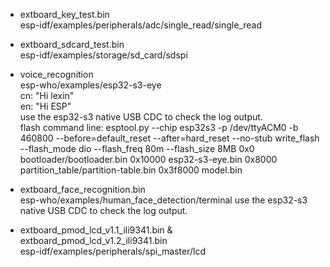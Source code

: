 - extboard_key_test.bin  
esp-idf/examples/peripherals/adc/single_read/single_read

- extboard_sdcard_test.bin  
esp-idf/examples/storage/sd_card/sdspi

- voice_recognition  
esp-who/examples/esp32-s3-eye  
cn: "Hi lexin"  
en: "Hi ESP"  
use the esp32-s3 native USB CDC to check the log output.  
flash command line: esptool.py --chip esp32s3 -p /dev/ttyACM0 -b 460800 --before=default_reset --after=hard_reset --no-stub write_flash --flash_mode dio --flash_freq 80m --flash_size 8MB 0x0 bootloader/bootloader.bin 0x10000 esp32-s3-eye.bin 0x8000 partition_table/partition-table.bin 0x3f8000 model.bin

- extboard_face_recognition.bin  
esp-who/examples/human_face_detection/terminal
use the esp32-s3 native USB CDC to check the log output.  

- extboard_pmod_lcd_v1.1_ili9341.bin & extboard_pmod_lcd_v1.2_ili9341.bin  
esp-idf/examples/peripherals/spi_master/lcd
